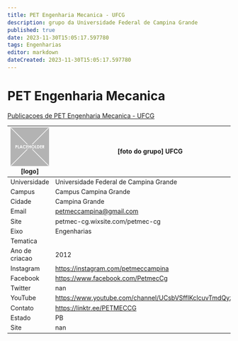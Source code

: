 ```yaml
---
title: PET Engenharia Mecanica - UFCG
description: grupo da Universidade Federal de Campina Grande
published: true
date: 2023-11-30T15:05:17.597780
tags: Engenharias
editor: markdown
dateCreated: 2023-11-30T15:05:17.597780
---
```


# PET Engenharia Mecanica

[Publicacoes de PET Engenharia Mecanica - UFCG](/atividade/116PETEngenhariaMecanicaUFCG/feed)

| ![placeholder.png](/placeholder.png) [logo] | [foto do grupo] UFCG         |
| ------------------------------------------- | ------------------------------------------------- |
| Universidade                                | Universidade Federal de Campina Grande      |
| Campus                                      | Campus Campina Grande            |
| Cidade                                      | Campina Grande             |
| Email                                       | petmeccampina@gmail.com             |
| Site                                        | petmec-cg.wixsite.com/petmec-cg              |
| Eixo                                        | Engenharias              |
| Tematica                                    |           |
| Ano de criacao                              | 2012        |
| Instagram                                   | https://instagram.com/petmeccampina         |
| Facebook                                    | https://www.facebook.com/PetmecCg          |
| Twitter                                     | nan           |
| YouTube                                     | https://www.youtube.com/channel/UCsbVSffIKclcuvTmdQyzCug           |
| Contato                                     | https://linktr.ee/PETMECCG         |
| Estado                                      |  PB            |
| Site                                        | nan |
